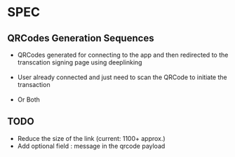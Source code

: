 # SPEC

## QRCodes Generation Sequences
<ul> <li>QRCodes generated for connecting to the app and then redirected to the transcation signing page using deeplinking</li>
<br>
<li>User already connected and just need to scan the QRCode to initiate the transaction </li>
<br>
<li>Or Both</li>

</ul>

## TODO
<ul>
    <li>Reduce the size of the link (current: 1100+ approx.)</li>
    <li>Add optional field : message in the qrcode payload</li>
</ul>
